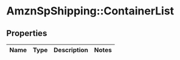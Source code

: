 # AmznSpShipping::ContainerList

## Properties
Name | Type | Description | Notes
------------ | ------------- | ------------- | -------------

